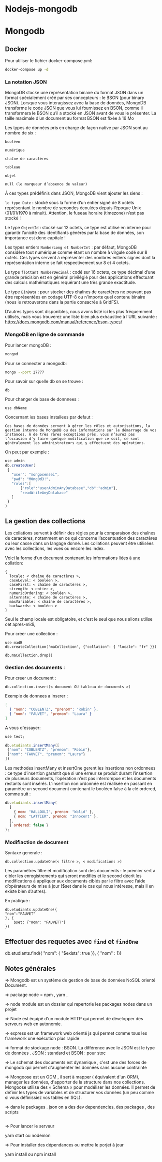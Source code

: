 # Nodejs-mongodb

# Mongodb

## Docker

Pour utiliser le fichier docker-compose.yml:

```sh
docker-compose up -d
```

### La notation JSON

MongoDB stocke une représentation binaire du format JSON dans un format spécialement créé par ses concepteurs : le BSON (pour binary JSON). Lorsque vous interagissez avec la base de données, MongoDB transforme le code JSON que vous lui fournissez en BSON, comme il transformera le BSON qu’il a stocké en JSON avant de vous le présenter. La taille maximale d’un document au format BSON est fixée à 16 Mo

Les types de données pris en charge de façon native par JSON sont au nombre de six :

    booléen

    numérique

    chaîne de caractères

    tableau

    objet

    null (le marqueur d’absence de valeur)

À ces types prédéfinis dans JSON, MongoDB vient ajouter les siens :

`le type Date` : stocké sous la forme d’un entier signé de 8 octets représentant le nombre de secondes écoulées depuis l’époque Unix (01/01/1970 à minuit). Attention, le fuseau horaire (timezone) n’est pas stocké !

Le type `ObjectId` : stocké sur 12 octets, ce type est utilisé en interne pour garantir l’unicité des identifiants générés par la base de données, son importance est donc capitale !

Les types entiers `NumberLong et NumberInt` : par défaut, MongoDB considère tout numérique comme étant un nombre à virgule codé sur 8 octets. Ces types servent à représenter des nombres entiers signés dont la représentation interne se fait respectivement sur 8 et 4 octets.

Le type `flottant NumberDecimal` : codé sur 16 octets, ce type décimal d’une grande précision est en général privilégié pour des applications effectuant des calculs mathématiques requérant une très grande exactitude.

Le type `BinData` : pour stocker des chaînes de caractères ne pouvant pas être représentées en codage UTF-8 ou n’importe quel contenu binaire (nous le retrouverons dans la partie consacrée à GridFS).

D’autres types sont disponibles, nous avons listé ici les plus fréquemment utilisés, mais vous trouverez une liste bien plus exhaustive à l’URL suivante : https://docs.mongodb.com/manual/reference/bson-types/

### MongoDB en ligne de commande

Pour lancer mongoDB :

```sh
mongod
```

Pour se connecter a mongodb:

```sh
mongo --port 27777
```

Pour savoir sur quelle db on se trouve :

```
db
```

Pour changer de base de donnnees :

```
use dbName
```

Concernant les bases installees par defaut :

    Ces bases de données servent à gérer les rôles et autorisations, la gestion interne de MongoDB ou des informations sur le démarrage de vos instances. À de très rares exceptions près, vous n’aurez pas l’occasion d’y faire quelque modification que ce soit, ce sont généralement les administrateurs qui y effectuent des opérations.

On peut par exemple :

```js
use admin
db.createUser(
 {
   "user": "mongosensei",
   "pwd": "M0ng0d3!",
   "roles":[
       {"role":"userAdminAnyDatabase","db":"admin"},
       "readWriteAnyDatabase"
   ]
 }
)

```

## La gestion des collections

Les collations servent à définir des règles pour la comparaison des chaînes de caractères, notamment en ce qui concerne l’accentuation des caractères ou leur casse dans un langage donné. Les collations peuvent être utilisées avec les collections, les vues ou encore les index.

Voici la forme d’un document contenant les informations liées à une collation:

```
{
  locale: < chaîne de caractères >,
  caseLevel: < booléen >,
  caseFirst: < chaîne de caractères >,
  strength: < entier >,
  numericOrdering: < booléen >,
  alternate: < chaîne de caractères >,
  maxVariable: < chaîne de caractères >,
  backwards: < booléen >
}
```

Seul le champ locale est obligatoire, et c'est le seul que nous allons utilise cet apres-midi,

Pour creer une collection :

```
use madB
db.createCollection('maCollection', {"collation": { "locale": "fr" }})

db.maCollection.drop()
```

### Gestion des documents :

Pour creer un document :

```
db.collection.insert(< document OU tableau de documents >)
```

Exemple de donnees a inserer :

```json
[
  { "nom": "COBLENTZ", "prenom": "Robin" },
  { "nom": "FAUVET", "prenom": "Laura" }
]
```

A vous d'essayer:

```js
use test;

db.etudiants.insertMany([
 {"nom": "COBLENTZ", "prenom": "Robin"},
 {"nom": "FAUVET", "prenom": "Laura"}
])
```

Les methodes insertMany et insertOne gerent les insertions non ordonnees : ce type d’insertion garantit que si une erreur se produit durant l’insertion de plusieurs documents, l’opération n’est pas interrompue et les documents restants sont insérés. L’insertion non ordonnée est réalisée en passant en paramètre un second document contenant le booléen false à la clé ordered, comme suit :

```js
db.etudiants.insertMany(
  [
    { nom: "HALLOULI", prenom: "Walid" },
    { nom: "LATTIER", prenom: "Innocent" },
  ],
  { ordered: false }
);
```

### Modifiaction de document

Syntaxe generale :

```
db.collection.updateOne(< filtre >, < modifications >)
```

Les paramètres filtre et modification sont des documents : le premier sert à cibler les enregistrements qui seront modifiés et le second décrit les modifications à appliquer aux documents ciblés par le filtre avec l’aide d’opérateurs de mise à jour ($set dans le cas qui nous intéresse, mais il en existe bien d’autres).

En pratique :

```
db.etudiants.updateOne({
"nom":"FAUVET"
}, {
    $set: {"nom": "FAUVETT"}
})
```

## Effectuer des requetes avec `find` et `findOne`

db.etudiants.find({ "nom": { "$exists": true }}, { "nom" : 1})

## Notes générales

=> Mongodb est un système de gestion de base de données NoSQL orienté Document.

=> package node = npm , yarn ,

=> node module est un dossier qui repertorie les packages nodes dans un projet

=> Node est équipé d'un module HTTP qui permet de développer des serveurs web en autonomie.

=> express est un framework web orienté js qui permet comme tous les framework une exécution plus rapide

=> format de stockage node : BSON. La différence avec le JSON est le type de données . JSON : standard et BSON : pour stoc

=> Le schemat des documents est dynamique , c'est une des forces de mongodb qui permet d'augmenter les données sans aucune contrainte

=> Mongoose est un ODM , il sert à mapper ( équivalent d'un ORM), manager les données, d'apporter de la structure dans nos collections.
Mongoose utilise des « Schema » pour modéliser les données. Il permet de définir les types de variables et de structurer vos données
(un peu comme si vous définissiez vos tables en SQL).

=> dans le packages . json on a des dev dependencies, des packages , des scripts

##

=> Pour lancer le serveur

yarn start ou nodemon

=> Pour installer des dépendances ou mettre le porjet à jour

yarn install ou npm install
